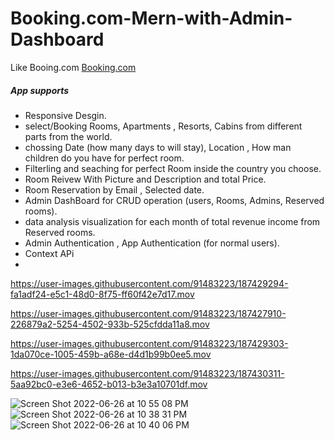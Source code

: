 # Booking.com-Mern-with-Admin-Dashboard
Like Booing.com <a href="https://www.booking.com/">Booking.com</a>
##### App supports 
* Responsive Desgin.
* select/Booking Rooms, Apartments , Resorts, Cabins from different parts from the world.
* chossing Date (how many days to will stay), Location , How man children do you have for perfect room.
* Filterling and seaching for perfect Room inside the country you choose. 
* Room Reivew With Picture and Description and total Price.
* Room Reservation by Email , Selected date.
* Admin DashBoard for CRUD operation (users, Rooms, Admins, Reserved rooms).
* data analysis visualization for each month of total revenue income from Reserved rooms.
* Admin Authentication , App Authentication (for normal users).
* Context APi
* 

https://user-images.githubusercontent.com/91483223/187429294-fa1adf24-e5c1-48d0-8f75-ff60f42e7d17.mov





https://user-images.githubusercontent.com/91483223/187427910-226879a2-5254-4502-933b-525cfdda11a8.mov



https://user-images.githubusercontent.com/91483223/187429303-1da070ce-1005-459b-a68e-d4d1b99b0ee5.mov



https://user-images.githubusercontent.com/91483223/187430311-5aa92bc0-e3e6-4652-b013-b3e3a10701df.mov

![Screen Shot 2022-06-26 at 10 55 08 PM](https://user-images.githubusercontent.com/91483223/188870600-5ecf5ec1-80fb-479d-b056-fe9ee516846e.png)
![Screen Shot 2022-06-26 at 10 38 31 PM](https://user-images.githubusercontent.com/91483223/188870621-4df981f6-3118-4148-b8c3-891b5cb0528d.png)
![Screen Shot 2022-06-26 at 10 40 06 PM](https://user-images.githubusercontent.com/91483223/188870936-5160087f-0c28-4878-99ff-dc6d07cb7aa4.png)
